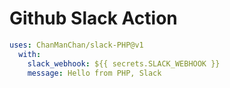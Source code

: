 # Github Slack Action

```yaml
uses: ChanManChan/slack-PHP@v1
  with:
    slack_webhook: ${{ secrets.SLACK_WEBHOOK }}
    message: Hello from PHP, Slack
```
